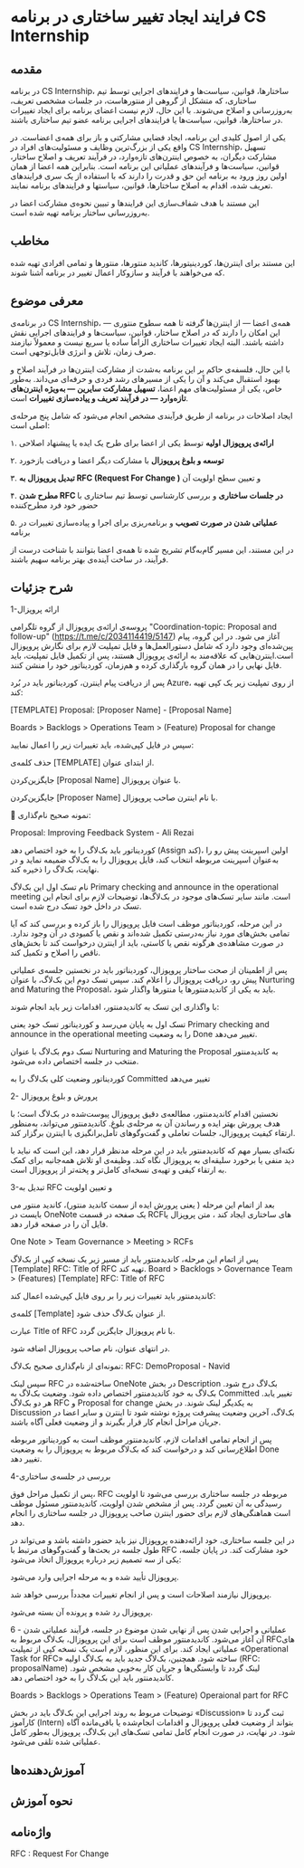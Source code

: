 # فرایند ایجاد تغییر ساختاری در برنامه CS Internship
## مقدمه
در برنامه CS Internship، ساختارها، قوانین، سیاست‌ها و فرایندهای اجرایی توسط تیم ساختاری، که متشکل از گروهی از منتورهاست، در جلسات مشخصی تعریف، به‌روزرسانی و اصلاح می‌شوند. با این حال، لازم نیست اعضای برنامه برای ایجاد تغییرات در ساختارها، قوانین، سیاست‌ها یا فرایندهای اجرایی برنامه عضو تیم ساختاری باشند.

یکی از اصول کلیدی این برنامه، ایجاد فضایی مشارکتی و باز برای همه‌ی اعضاست. در واقع یکی از بزرگ‌ترین وظایف و مسئولیت‌های افراد در CS Internship، تسهیل مشارکت دیگران، به خصوص اینترن‌های تازه‌وارد، در فرآیند تعریف و اصلاح ساختار، قوانین، سیاست‌ها و فرآیندهای عملیاتی این برنامه است. بنابراین همه اعضا از همان اولین روز ورود به برنامه این حق و قدرت را دارند که با استفاده از یک سری فرایندهای تعریف شده، اقدام به اصلاح ساختارها، قوانین، سیاستها و فرایند‌های برنامه نمایند.

این مستند با هدف شفاف‌سازی این فرایندها و تبیین نحوه‌ی مشارکت اعضا در به‌روزرسانی ساختار برنامه تهیه شده است.



## مخاطب
این مستند برای اینترن‌ها، کوردینیتورها، کاندید منتورها، منتورها و تمامی افرادی تهیه شده که می‌خواهند با فرآیند و سازوکار اعمال تغییر در برنامه آشنا شوند.

## معرفی موضوع  
در برنامه‌ی CS Internship، همه‌ی اعضا — از اینترن‌ها گرفته تا همه سطوح منتوری — این امکان را دارند که در اصلاح ساختار، قوانین، سیاست‌ها و فرایندهای اجرایی نقش داشته باشند. البته ایجاد تغییرات ساختاری الزاماً ساده یا سریع نیست و معمولاً نیازمند صرف زمان، تلاش و انرژی قابل‌توجهی است.

با این حال، فلسفه‌ی حاکم بر این برنامه به‌شدت از مشارکت اینترن‌ها در فرآیند اصلاح و بهبود استقبال می‌کند و آن را یکی از مسیرهای رشد فردی و حرفه‌ای می‌داند. به‌طور خاص، یکی از مسئولیت‌های مهم اعضا، **تسهیل مشارکت سایرین — به‌ویژه اینترن‌های تازه‌وارد — در فرآیند تعریف و پیاده‌سازی تغییرات** است.

ایجاد اصلاحات در برنامه از طریق فرآیندی مشخص انجام می‌شود که شامل پنج مرحله‌ی اصلی است:

۱. **ارائه‌ی پروپوزال اولیه** توسط یکی از اعضا برای طرح یک ایده یا پیشنهاد اصلاحی

۲. **توسعه و بلوغ پروپوزال** با مشارکت دیگر اعضا و دریافت بازخورد

۳. **تبدیل پروپوزال به RFC (Request For Change )** و تعیین سطح اولویت آن

۴. **مطرح شدن RFC در جلسات ساختاری** و بررسی کارشناسی توسط تیم ساختاری با حضور خود فرد مطرح‌کننده

۵. **عملیاتی شدن در صورت تصویب** و برنامه‌ریزی برای اجرا و پیاده‌سازی تغییرات در برنامه
 
در این مستند، این مسیر گام‌به‌گام تشریح شده تا همه‌ی اعضا بتوانند با شناخت درست از فرآیند، در ساخت آینده‌ی بهتر برنامه سهیم باشند.

## شرح جزئیات  
1-ارائه پروپزال

پروسه‌ی ارائه‌ی پروپوزال از گروه تلگرامی "Coordination-topic: Proposal and follow-up" (https://t.me/c/2034114419/5147) آغاز می شود. در این گروه، پیام پین‌شده‌ای وجود دارد که شامل دستورالعمل‌ها و فایل تمپلیت لازم برای نگارش پروپوزال است.اینترن‌هایی که علاقه‌مند به ارائه‌ی پروپوزال هستند، پس از تکمیل فایل تمپلیت، باید فایل نهایی را در همان گروه بارگذاری کرده و هم‌زمان، کوردیناتور خود را منشن کنند.


پس از دریافت پیام اینترن، کوردیناتور باید در بُرد Azure، از روی تمپلیت زیر یک کپی تهیه کند:

[TEMPLATE] Proposal: [Proposer Name] - [Proposal Name]

Boards > Backlogs > Operations Team > (Feature) Proposal for change

سپس در فایل کپی‌شده، باید تغییرات زیر را اعمال نمایید:

حذف کلمه‌ی [TEMPLATE] از ابتدای عنوان.

جایگزین‌کردن [Proposal Name] با عنوان پروپوزال.

جایگزین‌کردن [Proposer Name] با نام اینترن صاحب پروپوزال.

📌 نمونه صحیح نام‌گذاری:

Proposal: Improving Feedback System - Ali Rezai

کوردیناتور باید بک‌لاگ را به خود اختصاص دهد (Assign کند)، اولین اسپرینت پیش رو را به‌عنوان اسپرینت مربوطه انتخاب کند، فایل پروپوزال را به بک‌لاگ ضمیمه نماید و در نهایت، بک‌لاگ را ذخیره کند.




نام تسک اول این بک‌لاگ Primary checking and announce in the operational meeting است. مانند سایر تسک‌های موجود در بک‌لاگ‌ها، توضیحات لازم برای انجام این تسک در داخل خود تسک درج شده است.

در این مرحله، کوردیناتور موظف است فایل پروپوزال را باز کرده و بررسی کند که آیا تمامی بخش‌های مورد نیاز به‌درستی تکمیل شده‌اند و نقص یا کمبودی در آن وجود ندارد. در صورت مشاهده‌ی هرگونه نقص یا کاستی، باید از اینترن درخواست کند تا بخش‌های ناقص را اصلاح و تکمیل کند.

پس از اطمینان از صحت ساختار پروپوزال، کوردیناتور باید در نخستین جلسه‌ی عملیاتی پیش‌ رو، دریافت پروپوزال را اعلام کند. سپس تسک دوم این بک‌لاگ، با عنوان Nurturing and Maturing the Proposal، باید به یکی از کاندیدمنتورها یا منتورها واگذار شود.

با واگذاری این تسک به کاندیدمنتور، اقدامات زیر باید انجام شوند:

تسک اول به پایان می‌رسد و کوردیناتور تسک خود یعنی Primary checking and announce in the operational meeting را به وضعیت Done تغییر می‌دهد.

تسک دوم بک‌لاگ با عنوان Nurturing and Maturing the Proposal به کاندیدمنتور منتخب در جلسه اختصاص داده می‌شود.

کوردیناتور وضعیت کلی بک‌لاگ را به Committed تغییر می‌دهد

2- پرورش و بلوغ پروپوزال

نخستین اقدام کاندیدمنتور، مطالعه‌ی دقیق پروپوزال پیوست‌شده در بک‌لاگ است؛ با هدف پرورش بهتر ایده و رساندن آن به مرحله‌ی بلوغ. کاندیدمنتور می‌تواند، به‌منظور ارتقاء کیفیت پروپوزال، جلسات تعاملی و گفت‌وگوهای تأمل‌برانگیزی با اینترن برگزار کند.

نکته‌ای بسیار مهم که کاندیدمنتور باید در این مرحله مدنظر قرار دهد، این است که نباید با دید منفی یا برخورد سلیقه‌ای به پروپوزال نگاه کند. وظیفه‌ی او تلاش همه‌جانبه برای کمک به ارتقاء کیفی و تهیه‌ی نسخه‌ای کامل‌تر و پخته‌تر از پروپوزال است.

3-تبدیل به RFC و تعیین اولویت

بعد از اتمام این مرحله ( یعنی پرورش ایده از سمت کاندید منتور)، کاندید منتور می بایست در OneNote یک صفحه در قسمت RCFهای ساختاری ایجاد کند ، متن پروپزال یا فایل آن را در صفحه قرار دهد.

One Note > Team Governance > Meeting > RCFs

پس از اتمام این مرحله، کاندیدمنتور باید از مسیر زیر یک نسخه کپی از بک‌لاگ [Template] RFC: Title of RFC تهیه کند.
Board > Backlogs > Governance Team > (Features) [Template] RFC: Title of RFC

کاندیدمنتور باید تغییرات زیر را بر روی فایل کپی‌شده اعمال کند:

کلمه‌ی [Template] از عنوان بک‌لاگ حذف شود.

عبارت Title of RFC با نام پروپوزال جایگزین گردد.

در انتهای عنوان، نام صاحب پروپوزال اضافه شود.

نمونه‌ای از نام‌گذاری صحیح بک‌لاگ:
RFC: DemoProposal - Navid

سپس لینک RFC ساخته‌شده در OneNote در بخش Description بک‌لاگ درج شود.
بک‌لاگ به خود کاندیدمنتور اختصاص داده شود.
وضعیت بک‌لاگ به Committed تغییر یابد.
هر دو بک‌لاگ RFC و Proposal for change به یکدیگر لینک شوند.
در بخش Discussion بک‌لاگ، آخرین وضعیت پیشرفت پروژه نوشته شود تا اینترن و سایر اعضا در جریان مراحل انجام کار قرار بگیرند و از وضعیت فعلی آگاه باشند.


پس از انجام تمامی اقدامات لازم، کاندیدمنتور موظف است به کوردیناتور مربوطه اطلاع‌رسانی کند و درخواست کند که بک‌لاگ مربوط به پروپوزال را به وضعیت Done تغییر دهد.

4-بررسی در جلسه‌ی ساختاری

پس از تکمیل مراحل فوق، RFC مربوطه در جلسه ساختاری بررسی می‌شود تا اولویت رسیدگی به آن تعیین گردد.
پس از مشخص شدن اولویت، کاندیدمنتور مسئول موظف است هماهنگی‌های لازم برای حضور اینترن صاحب پروپوزال در جلسه ساختاری را انجام دهد.

در این جلسه ساختاری، خود ارائه‌دهنده پروپوزال نیز باید حضور داشته باشد و می‌تواند در طول جلسه در بحث‌ها و گفت‌وگوهای مرتبط با RFC خود مشارکت کند.
در پایان جلسه، یکی از سه تصمیم زیر درباره پروپوزال اتخاذ می‌شود:

پروپوزال تأیید شده و به مرحله اجرایی وارد می‌شود.

پروپوزال نیازمند اصلاحات است و پس از انجام تغییرات مجدداً بررسی خواهد شد.

پروپوزال رد شده و پرونده آن بسته می‌شود.

6 - عملیاتی و اجرایی شدن 
پس از نهایی شدن موضوع در جلسه، فرآیند عملیاتی شدن آن آغاز می‌شود. کاندیدمنتور موظف است برای این پروپوزال، بک‌لاگ مربوط به RFCهای عملیاتی ایجاد کند.
برای این منظور، لازم است یک نسخه کپی از تمپلیت «Operational Task for RFC» ساخته شود. همچنین، بک‌لاگ جدید باید به بک‌لاگ اولیه (RFC: proposalName) لینک گردد تا وابستگی‌ها و جریان کار به‌خوبی مشخص شود.
کاندیدمنتور باید این بک‌لاگ را به خود اختصاص دهد.

Boards > Backlogs > Operations Team > (Feature) Operaional part for RFC

توضیحات مربوط به روند اجرایی این بک‌لاگ باید در بخش «Discussion» ثبت گردد تا کارآموز (Intern) بتواند از وضعیت فعلی پروپوزال و اقدامات انجام‌شده یا باقی‌مانده آگاه شود.
در نهایت، در صورت انجام کامل تمامی تسک‌های این بک‌لاگ، پروپوزال به‌طور کامل عملیاتی شده تلقی می‌شود.


## آموزش‌دهنده‌ها


## نحوه آموزش


## واژه‌نامه

RFC : Request For Change
